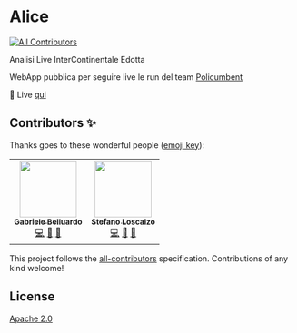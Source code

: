# Alice
<!-- ALL-CONTRIBUTORS-BADGE:START - Do not remove or modify this section -->
[![All Contributors](https://img.shields.io/badge/all_contributors-2-orange.svg?style=flat-square)](#contributors-)
<!-- ALL-CONTRIBUTORS-BADGE:END -->

Analisi Live InterContinentale Edotta

WebApp pubblica per seguire live le run del team [Policumbent](https://www.policumbent.it/)

:rocket: Live [qui](https://www.policumbent.it/alice)

## Contributors ✨

Thanks goes to these wonderful people ([emoji key](https://allcontributors.org/docs/en/emoji-key)):

<!-- ALL-CONTRIBUTORS-LIST:START - Do not remove or modify this section -->
<!-- prettier-ignore-start -->
<!-- markdownlint-disable -->
<table>
  <tr>
    <td align="center"><a href="https://github.com/gabelluardo"><img src="https://avatars.githubusercontent.com/u/42920247?v=4?s=100" width="100px;" alt=""/><br /><sub><b>Gabriele Belluardo</b></sub></a><br /><a href="https://github.com/policumbent/alice/commits?author=gabelluardo" title="Code">💻</a> <a href="https://github.com/policumbent/alice/commits?author=gabelluardo" title="Documentation">📖</a> <a href="#ideas-gabelluardo" title="Ideas, Planning, & Feedback">🤔</a></td>
    <td align="center"><a href="https://github.com/stelosca96"><img src="https://avatars.githubusercontent.com/u/44433696?v=4?s=100" width="100px;" alt=""/><br /><sub><b>Stefano Loscalzo</b></sub></a><br /><a href="https://github.com/policumbent/alice/commits?author=stelosca96" title="Code">💻</a> <a href="#design-stelosca96" title="Design">🎨</a> <a href="#ideas-stelosca96" title="Ideas, Planning, & Feedback">🤔</a></td>
  </tr>
</table>

<!-- markdownlint-restore -->
<!-- prettier-ignore-end -->

<!-- ALL-CONTRIBUTORS-LIST:END -->

This project follows the [all-contributors](https://github.com/all-contributors/all-contributors) specification. Contributions of any kind welcome!

## License

[Apache 2.0](https://github.com/policumbent/alice/blob/master/LICENSE)
